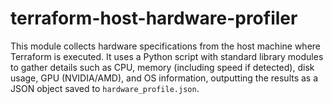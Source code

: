 # terraform-host-hardware-profiler
This module collects hardware specifications from the host machine where Terraform is executed. It uses a Python script with standard library modules to gather details such as CPU, memory (including speed if detected), disk usage, GPU (NVIDIA/AMD), and OS information, outputting the results as a JSON object saved to `hardware_profile.json`.
